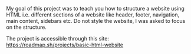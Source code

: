 My goal of this project was to teach you how to structure a website using HTML i.e. different sections of a website like header, footer, navigation, main content, sidebars etc. Do not style the website, I was asked to focus on the structure. 

The project is accessible through this site:
https://roadmap.sh/projects/basic-html-website
